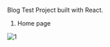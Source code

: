 Blog Test Project built with React.

1) Home page 

![1](https://user-images.githubusercontent.com/85748777/141504164-f1fa2d36-3b38-4afb-930b-ff1379331daa.png)
